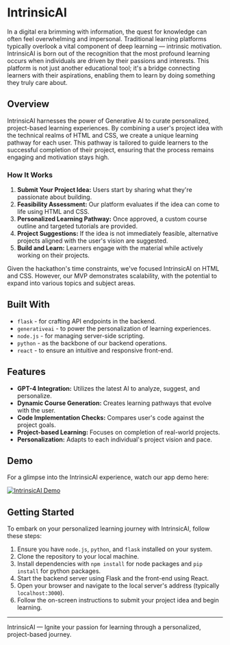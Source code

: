 # IntrinsicAI

In a digital era brimming with information, the quest for knowledge can often feel overwhelming and impersonal. Traditional learning platforms typically overlook a vital component of deep learning — intrinsic motivation. IntrinsicAI is born out of the recognition that the most profound learning occurs when individuals are driven by their passions and interests. This platform is not just another educational tool; it's a bridge connecting learners with their aspirations, enabling them to learn by doing something they truly care about.

## Overview

IntrinsicAI harnesses the power of Generative AI to curate personalized, project-based learning experiences. By combining a user's project idea with the technical realms of HTML and CSS, we create a unique learning pathway for each user. This pathway is tailored to guide learners to the successful completion of their project, ensuring that the process remains engaging and motivation stays high.

### How It Works

1. **Submit Your Project Idea:** Users start by sharing what they're passionate about building.
2. **Feasibility Assessment:** Our platform evaluates if the idea can come to life using HTML and CSS.
3. **Personalized Learning Pathway:** Once approved, a custom course outline and targeted tutorials are provided.
4. **Project Suggestions:** If the idea is not immediately feasible, alternative projects aligned with the user's vision are suggested.
5. **Build and Learn:** Learners engage with the material while actively working on their projects.

Given the hackathon's time constraints, we've focused IntrinsicAI on HTML and CSS. However, our MVP demonstrates scalability, with the potential to expand into various topics and subject areas.

## Built With

- `flask` - for crafting API endpoints in the backend.
- `generativeai` - to power the personalization of learning experiences.
- `node.js` - for managing server-side scripting.
- `python` - as the backbone of our backend operations.
- `react` - to ensure an intuitive and responsive front-end.

## Features

- **GPT-4 Integration:** Utilizes the latest AI to analyze, suggest, and personalize.
- **Dynamic Course Generation:** Creates learning pathways that evolve with the user.
- **Code Implementation Checks:** Compares user's code against the project goals.
- **Project-based Learning:** Focuses on completion of real-world projects.
- **Personalization:** Adapts to each individual's project vision and pace.

## Demo

For a glimpse into the IntrinsicAI experience, watch our app demo here:

[![IntrinsicAI Demo](http://img.youtube.com/vi/plPmIp5yiPQ/0.jpg)](https://www.youtube.com/watch?v=plPmIp5yiPQ "IntrinsicAI - Personalized Learning Experience")


## Getting Started

To embark on your personalized learning journey with IntrinsicAI, follow these steps:

1. Ensure you have `node.js`, `python`, and `flask` installed on your system.
2. Clone the repository to your local machine.
3. Install dependencies with `npm install` for node packages and `pip install` for python packages.
4. Start the backend server using Flask and the front-end using React.
5. Open your browser and navigate to the local server's address (typically `localhost:3000`).
6. Follow the on-screen instructions to submit your project idea and begin learning.

---

IntrinsicAI — Ignite your passion for learning through a personalized, project-based journey.
